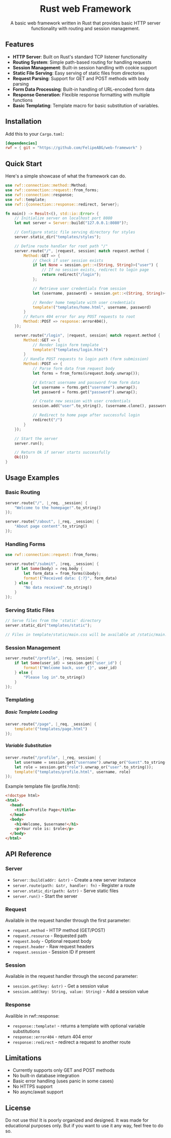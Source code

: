 <h1 align="center">Rust web Framework</h1>

<p align="center">A basic web framework written in Rust that provides basic HTTP server functionality with routing and session management.</p>

## Features

- **HTTP Server**: Built on Rust's standard TCP listener functionality
- **Routing System**: Simple path-based routing for handling requests
- **Session Management**: Built-in session handling with cookie support
- **Static File Serving**: Easy serving of static files from directories
- **Request Parsing**: Support for GET and POST methods with body parsing
- **Form Data Processing**: Built-in handling of URL-encoded form data
- **Response Generation**: Flexible response formatting with multiple functions
- **Basic Templating**: Template macro for basic substitution of variables.

## Installation

Add this to your `Cargo.toml`:

```toml
[dependencies]
rwf = { git = "https://github.com/FelipeABG/web-framework" }
```

## Quick Start

Here's a simple showcase of what the framework can do.

```rust
use rwf::connection::method::Method;
use rwf::connection::request::from_forms;
use rwf::connection::response;
use rwf::template;
use rwf::{connection::response::redirect, Server};

fn main() -> Result<(), std::io::Error> {
    // Initialize server on localhost port 8080
    let mut server = Server::build("127.0.0.1:8080")?;

    // Configure static file serving directory for styles
    server.static_dir("templates/styles");

    // Define route handler for root path "/"
    server.route("/", |request, session| match request.method {
        Method::GET => {
            // Check if user session exists
            if let None = session.get::<(String, String)>("user") {
                // If no session exists, redirect to login page
                return redirect("/login");
            };

            // Retrieve user credentials from session
            let (username, password) = session.get::<(String, String)>("user").unwrap();

            // Render home template with user credentials
            template!("templates/home.html", username, password)
        }
        // Return 404 error for any POST requests to root
        Method::POST => response::error404(),
    });

    server.route("/login", |request, session| match request.method {
        Method::GET => {
            // Render login form template
            template!("templates/login.html")
        }
        // Handle POST requests to login path (form submission)
        Method::POST => {
            // Parse form data from request body
            let forms = from_forms(&request.body.unwrap());

            // Extract username and password from form data
            let username = forms.get("username").unwrap();
            let password = forms.get("password").unwrap();

            // Create new session with user credentials
            session.add("user".to_string(), (username.clone(), password.clone()));

            // Redirect to home page after successful login
            redirect("/")
        }
    });

    // Start the server
    server.run();

    // Return Ok if server starts successfully
    Ok(())
}
```

## Usage Examples

### Basic Routing

```rust
server.route("/", |_req, _session| {
    "Welcome to the homepage!".to_string()
});

server.route("/about", |_req, _session| {
    "About page content".to_string()
});
```

### Handling Forms

```rust
use rwf::connection::request::from_forms;

server.route("/submit", |req, _session| {
    if let Some(body) = req.body {
        let form_data = from_forms(&body);
        format!("Received data: {:?}", form_data)
    } else {
        "No data received".to_string()
    }
});
```

### Serving Static Files

```rust
// Serve files from the 'static' directory
server.static_dir("templates/static");

// Files in template/static/main.css will be available at /static/main.css
```

### Session Management

```rust
server.route("/profile", |req, session| {
    if let Some(user_id) = session.get("user_id") {
        format!("Welcome back, user {}", user_id)
    } else {
        "Please log in".to_string()
    }
});
```

### Templating

##### Basic Template Loading

```rust
server.route("/page", |_req, _session| {
    template!("templates/page.html")
});
```

##### Variable Substitution

```rust
server.route("/profile", |_req, session| {
    let username = session.get("username").unwrap_or("Guest".to_string());
    let role = session.get("role").unwrap_or("user".to_string());
    template!("templates/profile.html", username, role)
});
```

Example template file (profile.html):

```html
<!doctype html>
<html>
  <head>
    <title>Profile Page</title>
  </head>
  <body>
    <h1>Welcome, $username!</h1>
    <p>Your role is: $role</p>
  </body>
</html>
```

## API Reference

### Server

- `Server::build(addr: &str)` - Create a new server instance
- `server.route(path: &str, handler: fn)` - Register a route
- `server.static_dir(path: &str)` - Serve static files
- `server.run()` - Start the server

### Request

Available in the request handler through the first parameter:

- `request.method` - HTTP method (GET/POST)
- `request.resource` - Requested path
- `request.body` - Optional request body
- `request.header` - Raw request headers
- `request.session` - Session ID if present

### Session

Available in the request handler through the second parameter:

- `session.get(key: &str)` - Get a session value
- `session.add(key: String, value: String)` - Add a session value

### Response

Availible in rwf::response:

- `response::template!` - returns a template with optional variable substitutions
- `response::error404` - return 404 error
- `response::redirect` - redirect a request to another route

## Limitations

- Currently supports only GET and POST methods
- No built-in database integration
- Basic error handling (uses panic in some cases)
- No HTTPS support
- No async/await support

## License

Do not use this! It is poorly organized and designed. It was made for educational purposes only.
But if you want to use it any way, feel free to do so.
